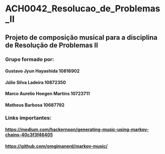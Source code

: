 # ACH0042_Resolucao_de_Problemas_II

## Projeto de composição musical para a disciplina de Resolução de Problemas II

### Grupo formado por:
  #### Gustavo Jyun Hayashida 10816902
  #### Júlio Silva Ladeira 10872350
  #### Marco Aurelio Hoegen Martins 10723711
  #### Matheus Barbosa 10687792
 
### Links importantes:

  #### https://medium.com/hackernoon/generating-music-using-markov-chains-40c3f3f46405
  #### https://github.com/omgimanerd/markov-music/
